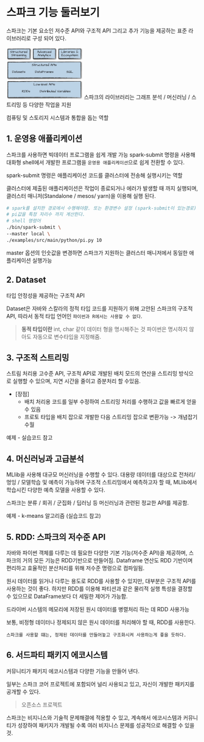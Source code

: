 # 스파크 기능 둘러보기
스파크는 기본 요소인 저수준 API와 구조적 API 그리고 추가 기능을 제공하는 표준 라이브러리로 구성 되어 있다.

<img src="./img/03/img1.png" alt="Drawing" style= "width: 200px"/>
스파크의 라이브러리는 그래프 분석 / 머신러닝 / 스트리밍 등 다양한 작업을 지원

컴퓨팅 및 스토리지 시스템과 통합을 돕는 역할

## 1. 운영용 애플리케이션

스파크를 사용하면 빅데이터 프로그램을 쉽게 개발 가능
spark-submit 명령을 사용해 대화형 shell에서 개발한 프로그램을 `운영용 애플리케이션`으로 쉽게 전환할 수 있다. 

spark-submit 명령은 애플리케이션 코드를 클러스터에 전송해 실행시키는 역할

클러스터에 제출된 애플리케이션은 작업이 종료되거나 에러가 발생할 때 까지 실행되며, 클러스터 매니저(Standalone / mesos/ yarn)을 이용해 실행 된다.

```zsh
# spark를 설치한 경로에서 수행해야함. 또는 환경변수 설정 (spark-submit이 있는경로)
# pi값을 특정 자리수 까지 계산한다.
# shell 명령어
./bin/spark-submit \
--master local \
./examples/src/main/python/pi.py 10

```

master 옵션의 인숫값을 변경하면 스파크가 지원하는 클러스터 매니저에서 동일한 애플리케이션 실행가능

## 2. Dataset

타입 안정성을 제공하는 구조적 API

Dataset은 자바와 스칼라의 정적 타입 코드를 지원하기 위해 고안된 스파크의 구조적 API, 따라서 동적 타입 언어인 `파이썬과 R에서는 사용할 수 없다`.

> __동적 타입이란__
> int, char 같이 데이터 형을 명시해주는 것
> 파이썬은 명시하지 않아도 자동으로 변수타입을 지정해줌.

## 3. 구조적 스트리밍

스트림 처리용 고수준 API, 구조적 API로 개발된 배치 모드의 연산을 스트리밍 방식으로 실행할 수 있으며, 지연 시간을 줄이고 증분처리 할 수있음.

- [장점]
    - 배치 처리용 코드를 일부 수정하여 스트리밍 처리를 수행하고 값을 빠르게 얻을 수 있음  
    - 프로토 타입을 배치 잡으로 개발한 다음 스트리밍 잡으로 변환가능 -> 개념잡기 수월

예제 - 실습코드 참고


## 4. 머신러닝과 고급분석

MLlib을 사용해 대규모 머신러닝을 수행할 수 있다. 대용량 데이터를 대상으로 전처리/ 멍잉 / 모델학습 및 예측이 가능하며 구조적 스트리밍에서 예측하고자 할 때, MLlib에서 학습시킨 다양한 예측 모델을 사용할 수 있다.

스파크는 분류 / 회귀 / 군집화 / 딥러닝 등 머신러닝과 관련된 정교한 API를 제공함.

예제 - k-means 알고리즘 (실습코드 참고)

## 5. RDD: 스파크의 저수준 API

자바와 파이썬 객체를 다루는 데 필요한 다양한 기본 기능(저수준 API)을 제공하며, 스파크의 거의 모든 기능은 RDD기반으로 만들어짐. Dataframe 연산도 RDD 기반이며 편리하고 효율적인 분산처리를 위해 저수준 명령으로 컴파일됨.

원시 데이터를 읽거나 다루는 용도로 RDD를 사용할 수 있지만, 대부분은 구조적 API를 사용하는 것이 좋다. 하지만 RDD를 이용해 파티션과 같은 물리적 실행 특성을 결정할 수 있으므로 DataFrame보다 더 세밀한 제어가 가능함.

드라이버 시스템의 메모리에 저장된 원시 데이터를 병렬처리 하는 데 RDD 사용가능

보통, 비정형 데이터나 정제되지 않은 원시 데이터를 처리해야 할 때, RDD를 사용한다.

`스파크를 사용할 떄는, 정제된 데이터를 만들어놓고 구조화시켜 사용하는게 좋을 듯하다.`

## 6. 서드파티 패키지 에코시스템

커뮤니티가 패키지 에코시스템과 다양한 기능을 만들어 낸다.

일부는 스파크 코어 프로젝트에 포함되어 널리 사용되고 있고, 자신이 개발한 패키지를 공개할 수 있다.

> 오픈소스 프로젝트

스파크는 비지니스와 기술적 문제해결에 적용할 수 있고, 계속해서 에코시스템과 커뮤니티가 성장하여 패키지가 개발될 수록 여러 비지니스 문제를 성공적으로 해결할 수 있을 것. 
